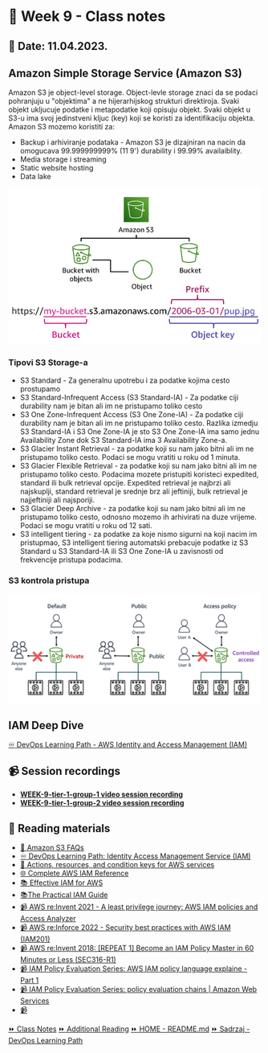 # 📝 Week 9 - Class notes
## 📅 Date: 11.04.2023.

## Amazon Simple Storage Service (Amazon S3)
Amazon S3 je object-level storage. Object-levle storage znaci da se podaci pohranjuju u "objektima" a ne hijerarhijskog strukturi direktiroja. Svaki objekt ukljucuje podatke i metapodatke koji opisuju objekt. Svaki objekt u S3-u ima svoj jedinstveni kljuc (key) koji se koristi za identifikaciju objekta. 
Amazon S3 mozemo koristiti za:
- Backup i arhiviranje podataka - Amazon S3 je dizajniran na nacin da omogucava 99.999999999% (11 9') durability i  99.99% availaiblity. 
- Media storage i streaming 
- Static website hosting
- Data lake

![S3 Object URL](/devops-mentorship-program/04-april/week-8-040423/files/s3-object-url.png)

### Tipovi S3 Storage-a

- S3 Standard - Za generalnu upotrebu i za podatke kojima cesto prostupamo
- S3 Standard-Infrequent Access (S3 Standard-IA) - Za podatke ciji durability nam je bitan ali im ne pristupamo toliko cesto
- S3 One Zone-Infrequent Access (S3 One Zone-IA) - Za podatke ciji durability nam je bitan ali im ne pristupamo toliko cesto. Razlika izmedju S3 Standard-IA i S3 One Zone-IA je sto S3 One Zone-IA ima samo jednu Availability Zone dok S3 Standard-IA ima 3 Availability Zone-a.
- S3 Glacier Instant Retrieval - za podatke koji su nam jako bitni ali im ne pristupamo toliko cesto. Podaci se mogu vratiti u roku od 1 minuta.
- S3 Glacier Flexible Retrieval - za podatke koji su nam jako bitni ali im ne pristupamo toliko cesto. Podacima mozete pristupiti koristeci expedited, standard ili bulk retrieval opcije. Expedited retrieval je najbrzi ali najskuplji, standard retrieval je srednje brz ali jeftiniji, bulk retrieval je najjeftiniji ali najsporiji.
- S3 Glacier Deep Archive - za podatke koji su nam jako bitni ali im ne pristupamo toliko cesto, odnosno mozemo ih arhivirati na duze vrijeme. Podaci se mogu vratiti u roku od 12 sati.
- S3 intelligent tiering - za podatke za koje nismo sigurni na koji nacim im pristupmao, S3 intelligent tiering automatski prebacuje podatke iz S3 Standard u S3 Standard-IA ili S3 One Zone-IA u zavisnosti od frekvencije pristupa podacima.

### S3 kontrola pristupa
![S3 Access Control](/devops-mentorship-program/04-april/week-8-040423/files/s3-access-control.png)

## IAM Deep Dive
[:infinity: DevOps Learning Path - AWS Identity and Access Management (IAM)](/aws/aws-service-notes/iam.md)

## 📹 Session recordings
- [**WEEK-9-tier-1-group-1 video session recording**](https://youtu.be/U7cS2TVmPtw)
- [**WEEK-9-tier-1-group-2 video session recording**]()

## 📖 Reading materials
- [📙 Amazon S3 FAQs](https://aws.amazon.com/s3/faqs/)
- [:infinity: DevOps Learning Path: Identity Access Management Service (IAM)](/aws/aws-service-notes/iam.md)
- [📙 Actions, resources, and condition keys for AWS services](https://docs.aws.amazon.com/service-authorization/latest/reference/reference_policies_actions-resources-contextkeys.html)
- [🌐  Complete AWS IAM Reference](https://iam.cloudonaut.io/)
- [📚 Effective IAM for AWS](resources/aws-books/effective-iam-for-aws.pdf)
- [📚The Practical IAM Guide](/resources/aws-books/the_practical_aws_iam_guide_v1.0.pdf)
- [📹 AWS re:Invent 2021 - A least privilege journey: AWS IAM policies and Access Analyzer](https://youtu.be/pKPiPplJNak)
- [📹 AWS re:Inforce 2022 - Security best practices with AWS IAM (IAM201)](https://youtu.be/SMjvtxXOXdU)
- [📹 AWS re:Invent 2018: [REPEAT 1] Become an IAM Policy Master in 60 Minutes or Less (SEC316-R1)](https://youtu.be/YQsK4MtsELU)
- [📹 IAM Policy Evaluation Series: AWS IAM policy language explaine - Part 1](https://youtu.be/qsF6Kauh2J4)
- [📹 IAM Policy Evaluation Series: policy evaluation chains | Amazon Web Services](https://youtu.be/71-Gjo6a5Cs)
- [📹 ]()



[:fast_forward: Class Notes](/devops-mentorship-program/04-april/week-9-110423/00-class-notes.md)
[:fast_forward: Additional Reading](/devops-mentorship-program/04-april/week-9-110423/02-additional-reading.md)
[:fast_forward: HOME - README.md](../../../README.md)
[:fast_forward: Sadrzaj - DevOps Learning Path](../../../table-of-contents.md)
